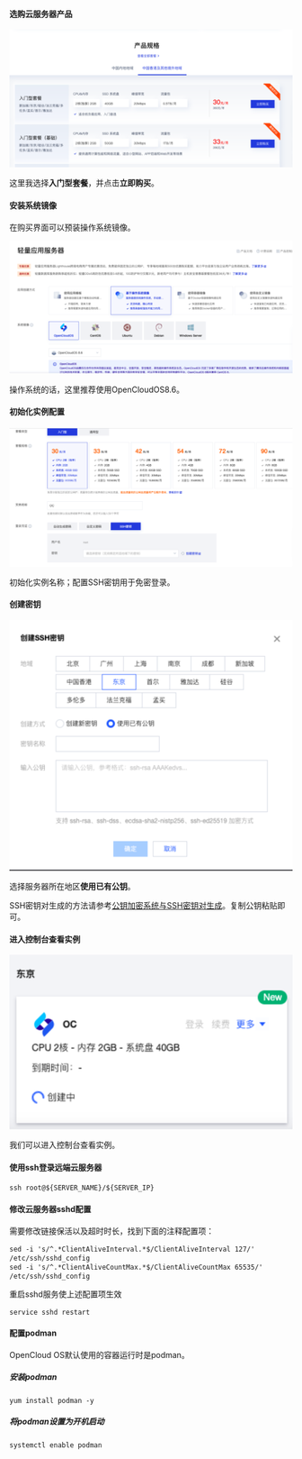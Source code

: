 #### 选购云服务器产品

![选购云服务器产品](image/选购云服务器产品.svg)

这里我选择**入门型套餐**，并点击**立即购买**。



#### 安装系统镜像

在购买界面可以预装操作系统镜像。

![选择安装系统镜像版本](image/选择安装系统镜像版本.svg)

操作系统的话，这里推荐使用OpenCloudOS8.6。



#### 初始化实例配置

![初始化实例配置](image/初始化实例配置.svg)

初始化实例名称；配置SSH密钥用于免密登录。



#### 创建密钥

![创建密钥](image/创建密钥.svg)

选择服务器所在地区**使用已有公钥**。

SSH密钥对生成的方法请参考[公钥加密系统与SSH密钥对生成](https://github.com/AntiBargu/Miscellaneous/blob/master/%E7%8E%AF%E5%A2%83%E9%85%8D%E7%BD%AE/%E5%85%AC%E9%92%A5%E5%8A%A0%E5%AF%86%E7%B3%BB%E7%BB%9F%E4%B8%8ESSH%E5%AF%86%E9%92%A5%E5%AF%B9%E7%94%9F%E6%88%90/%E5%85%AC%E9%92%A5%E5%8A%A0%E5%AF%86%E7%B3%BB%E7%BB%9F%E4%B8%8ESSH%E5%AF%86%E9%92%A5%E5%AF%B9%E7%94%9F%E6%88%90.md)。复制公钥粘贴即可。



#### 进入控制台查看实例

![控制台查看实例](image/控制台查看实例.svg)

我们可以进入控制台查看实例。



#### 使用ssh登录远端云服务器

```shell
ssh root@${SERVER_NAME}/${SERVER_IP}
```



#### 修改云服务器sshd配置

需要修改链接保活以及超时时长，找到下面的注释配置项：

```shell
sed -i 's/^.*ClientAliveInterval.*$/ClientAliveInterval 127/' /etc/ssh/sshd_config
sed -i 's/^.*ClientAliveCountMax.*$/ClientAliveCountMax 65535/' /etc/ssh/sshd_config
```

重启sshd服务使上述配置项生效

```shell
service sshd restart
```



#### 配置podman

OpenCloud OS默认使用的容器运行时是podman。

##### 安装podman

```shell
yum install podman -y
```

##### 将podman设置为开机启动

```shell
systemctl enable podman
```

